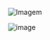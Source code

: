 ![Imagem](https://github.com/user-attachments/assets/39ed03b5-20d6-4a7a-8610-c6dc968cbe99)

![image](https://github.com/user-attachments/assets/03f22cc9-944b-45fc-9329-bebd113074a1)

